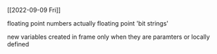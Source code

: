 [[2022-09-09 Fri]]

floating point numbers actually floating point 'bit strings'

new variables created in frame only when they are paramters or locally defined
